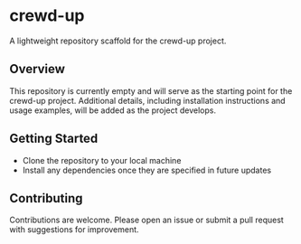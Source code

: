 # crewd-up  
A lightweight repository scaffold for the crewd-up project.  

## Overview  
This repository is currently empty and will serve as the starting point for the crewd-up project. Additional details, including installation instructions and usage examples, will be added as the project develops.  

## Getting Started  
- Clone the repository to your local machine  
- Install any dependencies once they are specified in future updates  

## Contributing  
Contributions are welcome. Please open an issue or submit a pull request with suggestions for improvement.
